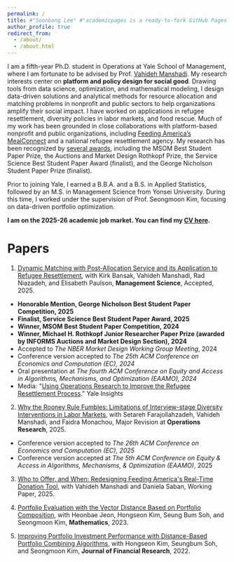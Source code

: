```yaml
---
permalink: /
title: #"Soonbong Lee" #"academicpages is a ready-to-fork GitHub Pages template for academic personal websites"
author_profile: true
redirect_from: 
  - /about/
  - /about.html
---
```


I am a fifth-year Ph.D. student in Operations at Yale School of Management, where I am fortunate to be advised by Prof. [Vahideh Manshadi](https://vahideh-manshadi.com/). My research interests center on **platform and policy design for social good**. Drawing tools from data science, optimization, and mathematical modeling, I design data-driven solutions and analytical methods for resource allocation and matching problems in nonprofit and public sectors to help organizations amplify their social impact. I have worked on applications in refugee resettlement, diversity policies in labor markets, and food rescue. 
Much of my work has been grounded in close collaborations with platform-based nonprofit and public organizations, including [Feeding America’s MealConnect](https://mealconnect.org/) and a national refugee resettlement agency. My research has been recognized by [several awards](https://som.yale.edu/story/2024/phd-student-soonbong-lee-wins-two-informs-awards-research-refugee-resettlement-process), including the MSOM Best Student Paper Prize, the Auctions and Market Design Rothkopf Prize, the Service Science Best Student Paper Award (finalist), and the George Nicholson Student Paper Prize (finalist).  

Prior to joining Yale, I earned a B.B.A. and a B.S. in Applied Statistics, followed by an M.S. in Management Science from Yonsei University. During this time, I worked under the supervision of Prof. Seongmoon Kim, focusing on data-driven portfolio optimization.  

<p><strong>I am on the 2025-26 academic job market. You can find my 
<a href="/files/Soonbong_Lee_CV_Sep_2025 v4.pdf">CV here</a>.</strong></p>

<!--
**Upcoming Talks**

- **Sunday, Oct. 26, 2:45PM (Building B Level 3 B310)**  
  *“Who to Offer, and When: Redesigning Feeding America’s Real-Time Donation System”*  
  (Session SD50 – Socially Aware Service Operations)

- **Sunday, Oct. 26, 4:15PM (Building A Level 3 A301)**  
  *“Dynamic Matching with Post-Allocation Service and its Application to Refugee Resettlement”*  
  (Session SE01 – George Nicholson Student Paper Competition)

- **Tuesday, Oct. 26, 2:45PM (Building A Level 3 A305)**  
  *“Dynamic Matching with Post-Allocation Service and its Application to Refugee Resettlement”*  
  (Session TD05 – Service Science Award Session III)
-->

Papers
======
1. [Dynamic Matching with Post-Allocation Service and its Application to Refugee Resettlement](https://papers.ssrn.com/sol3/papers.cfm?abstract_id=4748762), with Kirk Bansak, Vahideh Manshadi, Rad Niazadeh, and Elisabeth Paulson, **Management Science**, Accepted, 2025.
- **Honorable Mention, George Nicholson Best Student Paper Competition, 2025**
- **Finalist, Service Science Best Student Paper Award, 2025**
- **Winner, MSOM Best Student Paper Competition, 2024** 
- **Winner, Michael H. Rothkopf Junior Researcher Paper Prize (awarded by INFORMS Auctions and Market Design Section), 2024**
- Accepted to *The NBER Market Design Working Group Meeting*, 2024
- Conference version accepted to *The 25th ACM Conference on Economics and Computation (EC), 2024*
- Oral presentation at *The fourth ACM Conference on Equity and Access in Algorithms, Mechanisms, and Optimization (EAAMO), 2024*
- Media: "[Using Operations Research to Improve the Refugee Resettlement Process](https://insights.som.yale.edu/insights/using-operations-research-to-improve-the-refugee-resettlement-process)." Yale Insights

2. [Why the Rooney Rule Fumbles: Limitations of Interview-stage Diversity Interventions in Labor Markets](https://papers.ssrn.com/sol3/papers.cfm?abstract_id=5179386), with Setareh Farajollahzadeh, Vahideh Manshadi, and Faidra Monachou, Major Revision at **Operations Research**, 2025.
- Conference version accepted to *The 26th ACM Conference on Economics and Computation (EC), 2025*
- Conference version accepted at *The 5th ACM Conference on Equity & Access in Algorithms, Mechanisms, & Optimization (EAAMO)*, 2025

3. [Who to Offer, and When: Redesigning Feeding America's Real-Time Donation Tool](https://papers.ssrn.com/sol3/papers.cfm?abstract_id=5592190), with Vahideh Manshadi and Daniela Saban, Working Paper, 2025.
   
5. [Portfolio Evaluation with the Vector Distance Based on Portfolio Composition](https://www.mdpi.com/2227-7390/11/1/221), with Heonbae Jeon, Hongseon Kim, Seung Bum Soh, and Seongmoon Kim, **Mathematics**, 2023.
   
6. [Improving Portfolio Investment Performance with Distance-Based Portfolio Combining Algorithms](https://onlinelibrary.wiley.com/doi/full/10.1111/jfir.12303), with Hongseon Kim, Seungbum Soh, and Seongmoon Kim, **Journal of Financial Research**, 2022.
